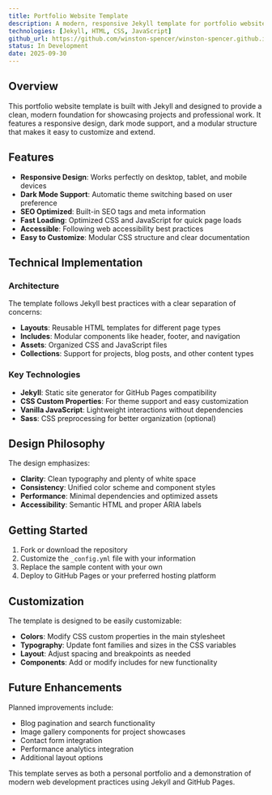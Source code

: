 ```yaml
---
title: Portfolio Website Template
description: A modern, responsive Jekyll template for portfolio websites with dark mode support and clean design.
technologies: [Jekyll, HTML, CSS, JavaScript]
github_url: https://github.com/winston-spencer/winston-spencer.github.io
status: In Development
date: 2025-09-30
---
```


## Overview

This portfolio website template is built with Jekyll and designed to provide a clean, modern foundation for showcasing projects and professional work. It features a responsive design, dark mode support, and a modular structure that makes it easy to customize and extend.

## Features

- **Responsive Design**: Works perfectly on desktop, tablet, and mobile devices
- **Dark Mode Support**: Automatic theme switching based on user preference
- **SEO Optimized**: Built-in SEO tags and meta information
- **Fast Loading**: Optimized CSS and JavaScript for quick page loads
- **Accessible**: Following web accessibility best practices
- **Easy to Customize**: Modular CSS structure and clear documentation

## Technical Implementation

### Architecture

The template follows Jekyll best practices with a clear separation of concerns:

- **Layouts**: Reusable HTML templates for different page types
- **Includes**: Modular components like header, footer, and navigation
- **Assets**: Organized CSS and JavaScript files
- **Collections**: Support for projects, blog posts, and other content types

### Key Technologies

- **Jekyll**: Static site generator for GitHub Pages compatibility
- **CSS Custom Properties**: For theme support and easy customization
- **Vanilla JavaScript**: Lightweight interactions without dependencies
- **Sass**: CSS preprocessing for better organization (optional)

## Design Philosophy

The design emphasizes:

- **Clarity**: Clean typography and plenty of white space
- **Consistency**: Unified color scheme and component styles
- **Performance**: Minimal dependencies and optimized assets
- **Accessibility**: Semantic HTML and proper ARIA labels

## Getting Started

1. Fork or download the repository
2. Customize the `_config.yml` file with your information
3. Replace the sample content with your own
4. Deploy to GitHub Pages or your preferred hosting platform

## Customization

The template is designed to be easily customizable:

- **Colors**: Modify CSS custom properties in the main stylesheet
- **Typography**: Update font families and sizes in the CSS variables
- **Layout**: Adjust spacing and breakpoints as needed
- **Components**: Add or modify includes for new functionality

## Future Enhancements

Planned improvements include:

- Blog pagination and search functionality
- Image gallery components for project showcases
- Contact form integration
- Performance analytics integration
- Additional layout options

This template serves as both a personal portfolio and a demonstration of modern web development practices using Jekyll and GitHub Pages.